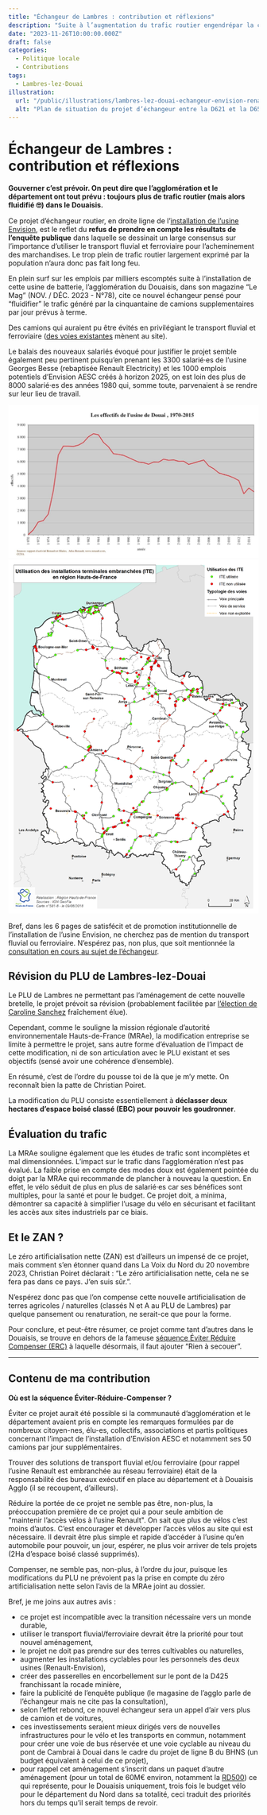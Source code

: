 ```yaml
---
title: "Échangeur de Lambres : contribution et réflexions"
description: "Suite à l’augmentation du trafic routier engendrépar la création de l’usine de batterie Envision, l’aglomération dépense millions d’euros pour de nouvelles routes…"
date: "2023-11-26T10:00:00.000Z"
draft: false
categories:
  - Politique locale
  - Contributions
tags:
  - Lambres-lez-Douai
illustration:
  url: "/public/illustrations/lambres-lez-douai-echangeur-envision-renault.png"
  alt: "Plan de situation du projet d’échangeur entre la D621 et la D650"
---
```


# Échangeur de Lambres : contribution et réflexions

**Gouverner c’est prévoir. On peut dire que l’agglomération et le département ont tout prévu : toujours plus de trafic routier (mais alors fluidifié 🙄) dans le Douaisis.**

Ce projet d’échangeur routier, en droite ligne de l’[installation de l’usine Envision](./usine-de-batterie-envision-reunion-de-cloture), est le reflet du **refus de prendre en compte les résultats de l’enquête publique** dans laquelle se dessinait un large consensus sur l’importance d’utiliser le transport fluvial et ferroviaire pour l’acheminement des marchandises. Le trop plein de trafic routier largement exprimé par la population n’aura donc pas fait long feu.

En plein surf sur les emplois par milliers escomptés suite à l’installation de cette usine de batterie, l’agglomération du Douaisis, dans son magazine “Le Mag” (NOV. / DÉC. 2023 - N°78), cite ce nouvel échangeur pensé pour “fluidifier” le trafic généré par la cinquantaine de camions supplementaires par jour prévus à terme.

Des camions qui auraient pu être évités en privilégiant le transport fluvial et ferroviaire ([des voies existantes](https://www.google.com/maps/@50.3633703,3.0188608,1441m/data=!3m1!1e3?entry=ttu) mènent au site).

Le balais des nouveaux salariés évoqué pour justifier le projet semble également peu pertinent puisqu’en prenant les 3300 salarié·es de l’usine Georges Besse (rebaptisée Renault Electricity) et les 1000 emplois potentiels d’Envision AESC créés à horizon 2025, on est loin des plus de 8000 salarié·es des années 1980 qui, somme toute, parvenaient à se rendre sur leur lieu de travail.

![Évolution des effectifs de Renault Douai](/public/illustrations/effectifs-renault-douai.jpg)
![Carte sur l’utilisation des Installations Terminales Embranchées des Hauts-de-France](/public/illustrations/carte-utilisation-des-ite-hauts-de-france.png)

Bref, dans les 6 pages de satisfécit et de promotion institutionnelle de l’installation de l’usine Envision, ne cherchez pas de mention du transport fluvial ou ferroviaire. N’espérez pas, non plus, que soit mentionnée la [consultation en cours au sujet de l’échangeur](https://participation.proxiterritoires.fr/echangeur-lambres-lez-douai/).

## Révision du PLU de Lambres-lez-Douai

Le PLU de Lambres ne permettant pas l’aménagement de cette nouvelle bretelle, le projet prévoit sa révision (probablement facilitée par [l’élection de Caroline Sanchez](./des-elections-municipales-a-lambres-lez-douai-en-2023) fraîchement élue).

Cependant, comme le souligne la mission régionale d’autorité environnementale Hauts-de-France (MRAe), la modification entreprise se limite à permettre le projet, sans autre forme d’évaluation de l’impact de cette modification, ni de son articulation avec le PLU existant et ses objectifs (sensé avoir une cohérence d’ensemble).

En résumé, c’est de l’ordre du pousse toi de là que je m’y mette. On reconnaît bien la patte de Christian Poiret.

La modification du PLU consiste essentiellement à **déclasser deux hectares d’espace boisé classé (EBC) pour pouvoir les goudronner**.

## Évaluation du trafic

La MRAe souligne également que les études de trafic sont incomplètes et mal dimensionnées. L’impact sur le trafic dans l’agglomération n’est pas évalué. La faible prise en compte des modes doux est également pointée du doigt par la MRAe qui recommande de plancher à nouveau la question. En effet, le vélo séduit de plus en plus de salarié·es car ses bénéfices sont multiples, pour la santé et pour le budget. Ce projet doit, a minima, démontrer sa capacité à simplifier l’usage du vélo en sécurisant et facilitant les accès aux sites industriels par ce biais.

## Et le ZAN ?

Le zéro artificialisation nette (ZAN) est d’ailleurs un impensé de ce projet, mais comment s’en étonner quand dans La Voix du Nord du 20 novembre 2023, Christian Poiret déclarait : “Le zéro artificialisation nette, cela ne se fera pas dans ce pays. J’en suis sûr.”.

N’espérez donc pas que l’on compense cette nouvelle artificialisation de terres agricoles / naturelles (classés N et A au PLU de Lambres) par quelque pansement ou renaturation, ne serait-ce que pour la forme.

Pour conclure, et peut-être résumer, ce projet comme tant d’autres dans le Douaisis, se trouve en dehors de la fameuse [séquence Éviter Réduire Compenser (ERC)](https://www.ofb.gouv.fr/mettre-en-oeuvre-la-sequence-eviter-reduire-compenser) à laquelle désormais, il faut ajouter “Rien à secouer”.

---

## Contenu de ma contribution

**Où est la séquence Éviter-Réduire-Compenser ?**

Éviter ce projet aurait été possible si la communauté d’agglomération et le département avaient pris en compte les remarques formulées par de nombreux citoyen-nes, élu-es, collectifs, associations et partis politiques concernant l’impact de l’installation d’Envision AESC et notamment ses 50 camions par jour supplémentaires.

Trouver des solutions de transport fluvial et/ou ferroviaire (pour rappel l’usine Renault est embranchée au réseau ferroviaire) était de la responsabilité des bureaux exécutif en place au département et à Douaisis Agglo (il se recoupent, d’ailleurs).

Réduire la portée de ce projet ne semble pas être, non-plus, la préoccupation première de ce projet qui a pour seule ambition de "maintenir l’accès vélos à l’usine Renault". On sait que plus de vélos c’est moins d’autos. C’est encourager et développer l’accès vélos au site qui est nécessaire. Il devrait être plus simple et rapide d’accéder à l’usine qu’en automobile pour pouvoir, un jour, espérer, ne plus voir arriver de tels projets (2Ha d’espace boisé classé supprimés).

Compenser, ne semble pas, non-plus, à l’ordre du jour, puisque les modifications du PLU ne prévoient pas la prise en compte du zéro artificialisation nette selon l’avis de la MRAe joint au dossier.

Bref, je me joins aux autres avis :

- ce projet est incompatible avec la transition nécessaire vers un monde durable,
- utiliser le transport fluvial/ferroviaire devrait être la priorité pour tout nouvel aménagement,
- le projet ne doit pas prendre sur des terres cultivables ou naturelles,
- augmenter les installations cyclables pour les personnels des deux usines (Renault-Envision),
- créer des passerelles en encorbellement sur le pont de la D425 franchissant la rocade minière,
- faire la publicité de l’enquête publique (le magasine de l’agglo parle de l’échangeur mais ne cite pas la consultation),
- selon l’effet rebond, ce nouvel échangeur sera un appel d’air vers plus de camion et de voitures,
- ces investissements seraient mieux dirigés vers de nouvelles infrastructures pour le vélo et les transports en commun, notamment pour créer une voie de bus réservée et une voie cyclable au niveau du pont de Cambrai à Douai dans le cadre du projet de ligne B du BHNS (un budget équivalent à celui de ce projet),
- pour rappel cet aménagement s’inscrit dans un paquet d’autre aménagement (pour un total de 60M€ environ, notamment la [RD500](https://nicolasfroidure.fr/blog/projet-de-requalification-de-la-rd-500)) ce qui représente, pour le Douaisis uniquement, trois fois le budget vélo pour le département du Nord dans sa totalité, ceci traduit des priorités hors du temps qu’il serait temps de revoir.
